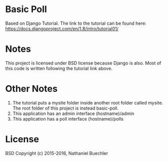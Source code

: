 # Basic Poll
Based on Django Tutorial. The link to the tutorial can be found here: https://docs.djangoproject.com/en/1.8/intro/tutorial01/

# Notes
This project is licensed under BSD license because Django is also. Most of this code is written following the tutorial link above.

# Other Notes
1. The tutorial puts a mysite folder inside another root folder called mysite. The root folder of this project is instead basic-poll.
2. This application has an admin interface (hostname)/admin
3. This application has a poll interface (hostname)/polls

# License
BSD Copyright (c) 2015-2016, Nathaniel Buechler
